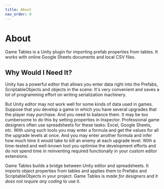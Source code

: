 ```yaml
---
title: About
nav_order: 0
---
```

# About
Game Tables is a Unity plugin for importing prefab properties from tables. It works with online Google Sheets documents and local CSV files.

## Why Would I Need It?
Unity has a powerful editor that allows you enter data right into the Prefabs, ScriptableObjects and objects in the scene. It's very convenient and saves a lot of programming effort on writing serialization machinery.

But Unity editor may not work well for some kinds of data used in games. Suppose that you develop a game in which you have several upgrades that the player may purchase. And you need to balance them. It may be too cumbersome to do this by setting properties in Inspector. Professional game designers often use spreadsheets for these tasks: Excel, Google Sheets, etc. With using such tools you may enter a formula and get the values for all the upgrade levels at once. And you may enter another formula and infer how much time it would take to kill an enemy at each upgrade level. With a time-tested and well-known tool you optimise the development efforts and do not spend time in reinventing required functionally in your custom editor extensions.

Game Tables builds a bridge between Unity editor and spreadsheets. It imports object properties from tables and applies them to Prefabs and ScriptableObjects in your project. Game Tables is *made for designers* and it *does not require any coding* to use it.
